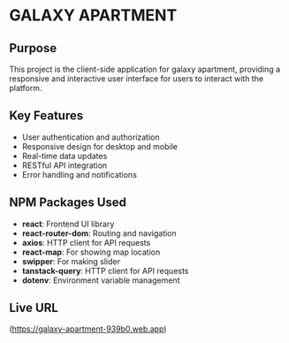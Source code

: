 # GALAXY APARTMENT

## Purpose

This project is the client-side application for galaxy apartment, providing a responsive and interactive user interface for users to interact with the platform.

## Key Features

- User authentication and authorization
- Responsive design for desktop and mobile
- Real-time data updates
- RESTful API integration
- Error handling and notifications

## NPM Packages Used

- **react**: Frontend UI library
- **react-router-dom**: Routing and navigation
- **axios**: HTTP client for API requests
- **react-map**: For showing map location
- **swipper**: For making slider
- **tanstack-query**: HTTP client for API requests
- **dotenv**: Environment variable management

## Live URL

(https://galaxy-apartment-939b0.web.app)